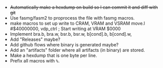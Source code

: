 * ~~Automatically make a hexdump on build so I can commit it and diff with git~~
* Use fasmg/fasm2 to proprocess the file with fasmg macros.
* make macros to set up write to CRAM, VRAM and VSRAM
    move.l  #$40000000, vdp_ctrl    ; Start writing at VRAM $0000
* Implement bra.b, bra.w, bsr.b, bsr.w, b[cond].b, b[cond].w, 
* Add "Releases" maybe?
* Add github flows where binary is generated maybe?
* Add an "artifacts" folder where all artifacts (in binary) are stored.
* Make a hexdump that is one byte per line.
* Prefix all macros with `%`.